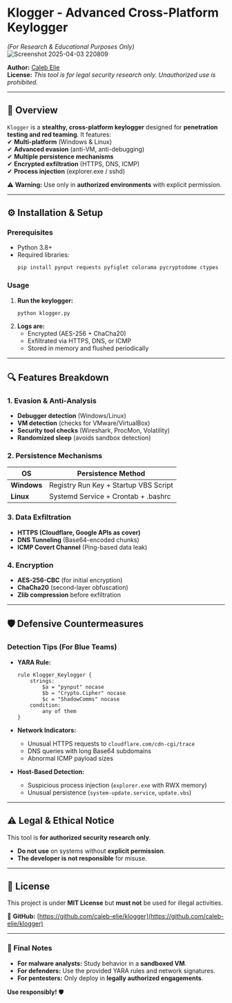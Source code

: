 # **Klogger - Advanced Cross-Platform Keylogger**  
*(For Research & Educational Purposes Only)*  
![Screenshot 2025-04-03 220809](https://github.com/user-attachments/assets/558369ab-cbed-4020-8c85-7a8b7a2a5c8b)

**Author:** [Caleb Elie](https://github.com/caleb-elie)  
**License:** *This tool is for legal security research only. Unauthorized use is prohibited.*  

---

## **📌 Overview**  
`Klogger` is a **stealthy, cross-platform keylogger** designed for **penetration testing and red teaming**. It features:  
✔ **Multi-platform** (Windows & Linux)  
✔ **Advanced evasion** (anti-VM, anti-debugging)  
✔ **Multiple persistence mechanisms**  
✔ **Encrypted exfiltration** (HTTPS, DNS, ICMP)  
✔ **Process injection** (explorer.exe / sshd)  

⚠ **Warning:** Use only in **authorized environments** with explicit permission.  

---

## **⚙ Installation & Setup**  

### **Prerequisites**  
- Python 3.8+  
- Required libraries:  
  ```bash
  pip install pynput requests pyfiglet colorama pycryptodome ctypes  
  ```  

### **Usage**  
1. **Run the keylogger:**  
   ```bash
   python klogger.py
   ```
2. **Logs are:**  
   - Encrypted (AES-256 + ChaCha20)  
   - Exfiltrated via HTTPS, DNS, or ICMP  
   - Stored in memory and flushed periodically  

---

## **🔍 Features Breakdown**  

### **1. Evasion & Anti-Analysis**  
- **Debugger detection** (Windows/Linux)  
- **VM detection** (checks for VMware/VirtualBox)  
- **Security tool checks** (Wireshark, ProcMon, Volatility)  
- **Randomized sleep** (avoids sandbox detection)  

### **2. Persistence Mechanisms**  
| **OS**       | **Persistence Method**                      |  
|--------------|--------------------------------------------|  
| **Windows**  | Registry Run Key + Startup VBS Script      |  
| **Linux**    | Systemd Service + Crontab + .bashrc        |  

### **3. Data Exfiltration**  
- **HTTPS (Cloudflare, Google APIs as cover)**  
- **DNS Tunneling** (Base64-encoded chunks)  
- **ICMP Covert Channel** (Ping-based data leak)  

### **4. Encryption**  
- **AES-256-CBC** (for initial encryption)  
- **ChaCha20** (second-layer obfuscation)  
- **Zlib compression** before exfiltration  

---

## **🛡 Defensive Countermeasures**  
### **Detection Tips (For Blue Teams)**  
- **YARA Rule:**  
  ```yara
  rule Klogger_Keylogger {
      strings:
          $a = "pynput" nocase
          $b = "Crypto.Cipher" nocase
          $c = "ShadowComms" nocase
      condition:
          any of them
  }
  ```
- **Network Indicators:**  
  - Unusual HTTPS requests to `cloudflare.com/cdn-cgi/trace`  
  - DNS queries with long Base64 subdomains  
  - Abnormal ICMP payload sizes  

- **Host-Based Detection:**  
  - Suspicious process injection (`explorer.exe` with RWX memory)  
  - Unusual persistence (`system-update.service`, `update.vbs`)  

---

## **⚠ Legal & Ethical Notice**  
This tool is **for authorized security research only**.  
- **Do not use** on systems without **explicit permission**.  
- **The developer is not responsible** for misuse.  

---

## **📜 License**  
This project is under **MIT License** but **must not** be used for illegal activities.  

🔗 **GitHub:** [https://github.com/caleb-elie/klogger](https://github.com/caleb-elie/klogger)  

---

### **📌 Final Notes**  
- **For malware analysts:** Study behavior in a **sandboxed VM**.  
- **For defenders:** Use the provided YARA rules and network signatures.  
- **For pentesters:** Only deploy in **legally authorized engagements**.  

**Use responsibly!** 🛡️
